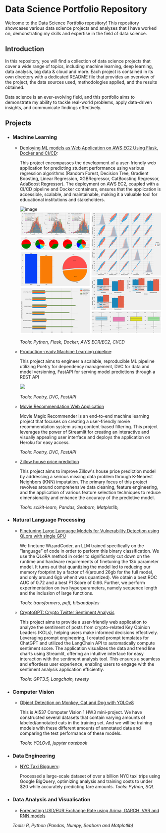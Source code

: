 
# Data Science Portfolio Repository

Welcome to the Data Science Portfolio repository! This repository showcases various data science projects and analyses that I have worked on, demonstrating my skills and expertise in the field of data science.



## Introduction

In this repository, you will find a collection of data science projects that cover a wide range of topics, including machine learning, deep learning, data analysis, big data & cloud and more. Each project is contained in its own directory with a dedicated README file that provides an overview of the project, the data sources used, methodologies applied, and the results obtained.

Data science is an ever-evolving field, and this portfolio aims to demonstrate my ability to tackle real-world problems, apply data-driven insights, and communicate findings effectively.

## Projects

- ### Machine Learning
   - [Deploying ML models as Web Application on AWS EC2 Using Flask, Docker and CI/CD](https://github.com/zhaoshijie1248/E2E_mlproject_with_deployment):

		This project encompasses the development of a user-friendly web application for predicting student performance using various regression algorithms (Random Forest, Decision Tree, Gradient Boosting, Linear Regression, XGBRegressor, CatBoosting Regressor, AdaBoost Regressor). The deployment on AWS EC2, coupled with a CI/CD pipeline and Docker containers, ensures that the application is accessible, scalable, and maintainable, making it a valuable tool for educational institutions and stakeholders.

		<img src="img/student.png" alt="image" />
		<img src="img/image.png" alt="image" />

	 _Tools: Python, Flask, Docker, AWS ECR/EC2, CI/CD_

   - [Production-ready Machine Learning pipeline](https://github.com/zhaoshijie1248/ML_pipeline):

		This project aims to engineer a scalable, reproducible ML pipeline utilizing Poetry for dependency management, DVC for data and
 model versioning, FastAPI for serving model predictions through a REST API

		<img src="img/mlpipeline.png" > 
  
	 _Tools: Poetry, DVC, FastAPI_
  
      
    - [Movie Recommendation Web Application](https://github.com/zhaoshijie1248/Movie-Recommend)
    
		Movie Magic Recommender is an end-to-end machine learning project that focuses on creating a user-friendly movie recommendation system using content-based filtering. This project leverages the power of Streamlit for creating an interactive and visually appealing user interface and deploys the application on Heroku for easy access.

		<!--<img src="img/movie.png" width="70%"> -->

		_Tools: Poetry, DVC, FastAPI_

    
	- [Zillow house price prediction](https://github.com/zhaoshijie1248/Capstone-zillow-prediction)

   		This project aims to improve Zillow's house price prediction model by addressing a serious missing data problem through K-Nearest Neighbors (KNN) imputation. The primary focus of this project revolves around comprehensive data cleaning, feature engineering, and the application of various feature selection techniques to reduce dimensionality and enhance the accuracy of the predictive model.

   		<!--<img src="img/zillow.png" width="70%"> -->
   		_Tools: scikit-learn, Pandas, Seaborn, Matplotlib,_

	

- ### Natural Language Processing

  	- [Finetuning Large Language Models for Vulnerability Detection using QLora with single GPU](https://github.com/zhaoshijie1248/Finetuning-Large-Language-Models-for-Vulnerability-Detection)

   		We finetune WizardCoder, an LLM trained specifically on the ”language” of code in order to perform this binary classification. We use the QLoRA method in order to significantly cut down on the runtime and hardware requirements of finetuning the 13b parameter model. It turns out that quantizing the model led to reducing our memory footprint by a factor of 4(around 26gb for the full model, and only around 6gb whenit was quantized). We obtain a best ROC AUC of 0.72 and a best F1 Score of 0.66. Further, we perform experimentation on two hyperparameters, namely sequence length and the inclusion of large functions.

   		<!--<img src="img/zillow.png" width="70%"> -->
    
 		 _Tools: transformers, peft, bitsandbytes_

  	- [CryptoGPT: Crypto Twitter Sentiment Analysis](https://github.com/zhaoshijie1248/CryptoGPT-Crypto-Twitter-Sentiment-Analysis)

   		This project aims to provide a user-friendly web application to analyze the sentiment of posts from crypto-related Key Opinion Leaders (KOLs), helping users make informed decisions effectively. Leveraging prompt engineering, I created prompt templates for ChatGPT and utilized the LangChain API to automatically compute sentiment score. The application visualizes the data and trend line charts using Streamlit, offering an intuitive interface for easy interaction with the sentiment analysis tool. This ensures a seamless and effortless user experience, enabling users to engage with the sentiment analysis application efficiently.

   		<!--<img src="img/zillow.png" width="70%"> -->
    
 		 _Tools: GPT3.5, Langchain, tweety_

	 
    
   	 

- ### Computer Vision
   	- [Object Detection on Monkey, Cat and Dog with YOLOv8](https://github.com/zhaoshijie1248/Object-Detection-with-YOLOv8/tree/005d72183927dfd47930860f8b167039ff60be17)

   		This is AI537 Computer Vision 1 HW3 mini-project. We have constructed several datasets that contain varying amounts of labeled/annotated cats in the training set. And we will be training models with these different amounts of annotated data and comparing the test performance of these models. 

   		<!--<img src="img/zillow.png" width="70%"> -->
    
 		 _Tools: YOLOv8, jupyter notebook_
    
- ### Data Engineering
    - [NYC Taxi Bigquery](https://github.com/zhaoshijie1248/NYC-Taxi-Bigquery):
 
		Processed a large-scale dataset of over a billion NYC taxi trips using Google BigQuery, optimizing analysis and
 training costs to under $20 while accurately predicting fare amounts.
		_Tools: Python, SQL_
    

- ### Data Analysis and Visualisation

    - [Forecasting USD/EUR Exchange Rate using Arima, GARCH, VAR and RNN models](https://github.com/zhaoshijie1248/Forecasting-USD-EUR-Exchange-Rate)
		
	_Tools: R, Python (Pandas, Numpy, Seaborn and Matplotlib)_

	
	


